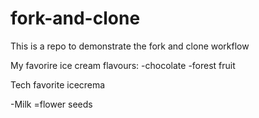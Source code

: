# fork-and-clone

This is a repo to demonstrate the fork and clone workflow

My favorire ice cream flavours:
 -chocolate
 -forest fruit


Tech favorite icecrema

 -Milk
 =flower seeds
